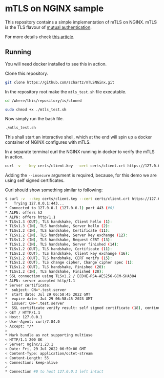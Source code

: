 
# mTLS on NGINX sample

This repository contains a simple implementation of mTLS on NGINX. mTLS is the TLS flavour of [mutual authentication](https://en.wikipedia.org/wiki/Mutual_authentication).  

For more details check [this article](https://schartz.github.io/blog/tls-and-mtls-deep-dive/).

## Running
You will need docker installed to see this in action.  

Clone this repository.
```bash
git clone https://github.com/schartz/mTLSNGinx.git
```
In the repository root make the `mtls_test.sh` file executable.
```bash
cd /where/this/repository/is/cloned

sudo chmod +x ./mtls_test.sh
```

Now simply run the bash file.
```bash
./mtls_test.sh
```

This shall start an interactive shell, which at the end will spin up a docker container of NGINX configures with mTLS.  

In a separate terminal curl the NGINX running in docker to verify the mTLS in action.

```bash
curl -v  --key certs/client.key --cert certs/client.crt https://127.0.0.1 --insecure 
```
Adding the `--insecure` argument is required, because, for this demo we are using self signed certificates.  

Curl should show something similar to following:

```bash
$ curl -v  --key certs/client.key --cert certs/client.crt https://127.0.0.1 --insecure                                                                                                    :( 127 22-07-29 - 12:10:05
*   Trying 127.0.0.1:443...
* Connected to 127.0.0.1 (127.0.0.1) port 443 (#0)
* ALPN: offers h2
* ALPN: offers http/1.1
* TLSv1.3 (OUT), TLS handshake, Client hello (1):
* TLSv1.3 (IN), TLS handshake, Server hello (2):
* TLSv1.2 (IN), TLS handshake, Certificate (11):
* TLSv1.2 (IN), TLS handshake, Server key exchange (12):
* TLSv1.2 (IN), TLS handshake, Request CERT (13):
* TLSv1.2 (IN), TLS handshake, Server finished (14):
* TLSv1.2 (OUT), TLS handshake, Certificate (11):
* TLSv1.2 (OUT), TLS handshake, Client key exchange (16):
* TLSv1.2 (OUT), TLS handshake, CERT verify (15):
* TLSv1.2 (OUT), TLS change cipher, Change cipher spec (1):
* TLSv1.2 (OUT), TLS handshake, Finished (20):
* TLSv1.2 (IN), TLS handshake, Finished (20):
* SSL connection using TLSv1.2 / ECDHE-RSA-AES256-GCM-SHA384
* ALPN: server accepted http/1.1
* Server certificate:
*  subject: CN=*.test.server
*  start date: Jul 29 06:58:45 2022 GMT
*  expire date: Jul 29 06:58:45 2023 GMT
*  issuer: CN=*.test.server
*  SSL certificate verify result: self signed certificate (18), continuing anyway.
> GET / HTTP/1.1
> Host: 127.0.0.1
> User-Agent: curl/7.84.0
> Accept: */*
> 
* Mark bundle as not supporting multiuse
< HTTP/1.1 200 OK
< Server: nginx/1.23.1
< Date: Fri, 29 Jul 2022 06:59:00 GMT
< Content-Type: application/octet-stream
< Content-Length: 55
< Connection: keep-alive
< 
* Connection #0 to host 127.0.0.1 left intact
```



